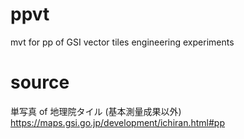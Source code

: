 # ppvt
mvt for pp of GSI vector tiles engineering experiments

# source
単写真 of 地理院タイル (基本測量成果以外)
https://maps.gsi.go.jp/development/ichiran.html#pp
